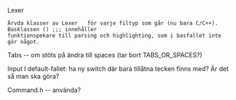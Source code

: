 Lexer

    Ärvda klasser av Lexer   för varje filtyp som går (nu bara C/C++). Basklassen () ;;; innehåller
    funktionspekare till parsing och highlighting, som i basfallet inte gör något.

Tabs -- om stöts på ändra till spaces (tar bort TABS_OR_SPACES?)

Input
    I default-fallet: ha ny switch där bara tillåtna tecken finns med? Är det så man ska göra?

Command.h -- använda?
